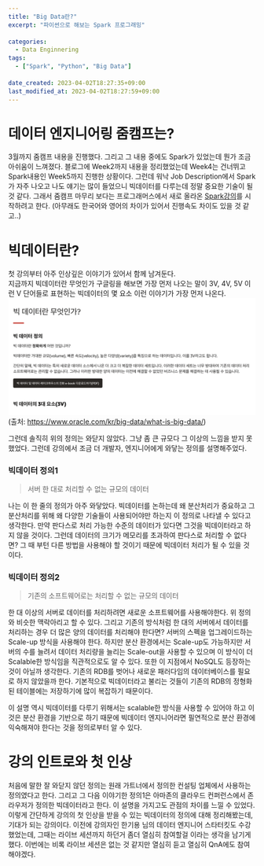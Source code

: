 ```yaml
---
title: "Big Data란?"
excerpt: "파이썬으로 해보는 Spark 프로그래밍"

categories:
  - Data Enginnering
tags:
  - ["Spark", "Python", "Big Data"]

date_created: 2023-04-02T18:27:35+09:00
last_modified_at: 2023-04-02T18:27:59+09:00
---
```


# 데이터 엔지니어링 줌캠프는?
3월까지 줌캠프 내용을 진행했다. 그리고 그 내용 중에도 Spark가 있었는데 뭔가 조금 아쉬움이 느껴졌다. 블로그에 Week2까지 내용을 정리했었는데 Week4는 건너뛰고 Spark내용인 Week5까지 진행한 상황이다. 그런데 워낙 Job Description에서 Spark가 자주 나오고 나도 얘기는 많이 들었으니 빅데이터를 다루는데 정말 중요한 기술이 될 것 같다. 그래서 줌캠프 마무리 보다는 프로그래머스에서 새로 올라온 [Spark강의](https://school.programmers.co.kr/learn/courses/16510/16510-%ED%8C%8C%EC%9D%B4%EC%8D%AC%EC%9C%BC%EB%A1%9C-%ED%95%B4%EB%B3%B4%EB%8A%94-spark-%ED%94%84%EB%A1%9C%EA%B7%B8%EB%9E%98%EB%B0%8D-with-%ED%94%84%EB%A1%9C%EA%B7%B8%EB%9E%98%EB%A8%B8%EC%8A%A4)를 시작하려고 한다. (아무래도 한국어와 영어의 차이가 있어서 진행속도 차이도 있을 것 같고..)

# 빅데이터란?
첫 강의부터 아주 인상깊은 이야기가 있어서 함께 남겨둔다.  
지금까지 빅데이터란 무엇인가 구글링을 해보면 가장 먼저 나오는 말이 3V, 4V, 5V 이런 V 단어들로 표현하는 빅데이터의 몇 요소 이런 이야기가 가장 먼저 나온다.
![](/assets/img/spark%ED%94%84%EB%A1%9C%EA%B7%B8%EB%9E%98%EB%B0%8D/2023-04-02/oracle_3V.png)(출처: https://www.oracle.com/kr/big-data/what-is-big-data/)

그런데 솔직히 위의 정의는 와닫지 않았다. 그냥 좀 큰 규모다 그 이상의 느낌을 받지 못했었다. 그런데 강의에서 조금 더 개발자, 엔지니어에게 와닿는 정의를 설명해주었다.

### 빅데이터 정의1
> 서버 한 대로 처리할 수 없는 규모의 데이터

나는 이 한 줄의 정의가 아주 와닿았다. 빅데이터를 논하는데 왜 분산처리가 중요하고 그 분산처리를 위해 왜 다양한 기술들이 사용되어야만 하는지 이 정의로 나타낼 수 있다고 생각한다. 
만약 판다스로 처리 가능한 수준의 데이터가 있다면 그것을 빅데이터라고 하지 않을 것이다. 그런데 데이터의 크기가 메모리를 초과하여 판다스로 처리할 수 없다면? 그 때 부턴 다른 방법을 사용해야 할 것이기 때문에 빅데이터 처리가 될 수 있을 것이다.

### 빅데이터 정의2
> 기존의 소프트웨어로는 처리할 수 없는 규모의 데이터

한 대 이상의 서버로 데이터를 처리하려면 새로운 소프트웨어를 사용해야한다. 위 정의와 비슷한 맥락아리고 할 수 있다. 그리고 기존의 방식처럼 한 대의 서버에서 데이터를 처리하는 경우 더 많은 양의 데이터를 처리해야 한다면? 서버의 스펙을 업그레이드하는 Scale-up 방식을 사용해야 한다.
하지만 분산 환경에서는 Scale-up도 가능하지만 서버의 수를 늘려서 데이터 처리량을 늘리는 Scale-out을 사용할 수 있으며 이 방식이 더 Scalable한 방식임을 직관적으로도 알 수 있다. 
또한 이 지점에서 NoSQL도 등장하는 것이 아닐까 생각한다. 기존의 RDB를 벗어나 새로운 패러다임의 데이터베이스를 필요로 하지 않았을까 한다. 기본적으로 빅데이터라고 불리는 것들이 기존의 RDB의 정형화된 테이블에는 저장하기에 많이 복잡하기 때문이다.

이 설명 역시 빅데이터를 다루기 위해서는 scalable한 방식을 사용할 수 있어야 하고 이것은 분산 환경을 기반으로 하기 때문에 빅데이터 엔지니어라면 필연적으로 분산 환경에 익숙해져야 한다는 것을 정의로부터 알 수 있다.

# 강의 인트로와 첫 인상
처음에 말한 잘 와닫지 않던 정의는 원래 가트너에서 정의한 컨설팅 업체에서 사용하는 정의였다고 한다. 그리고 그 다음 이야기한 정의1은 아마존의 클라우드 컨퍼런스에서 존 라우저가 정의한 빅데이터라고 한다. 이 설명을 가지고도 관점의 차이를 느낄 수 있었다. 
이렇게 간단하게 강의의 첫 인상을 받을 수 있는 빅데이터의 정의에 대해 정리해봤는데, 기대가 되는 강의이다. 이전에 강의자인 한기용 님의 데이터 엔지니어 스타터킷도 수강했었는데, 그때는 라이브 세션까지 하던거 좀더 열심히 참여할걸 이라는 생각을 남기게했다. 
이번에는 비록 라이브 세션은 없는 것 같지만 열심히 듣고 열심히 QnA에도 참여해야겠다.